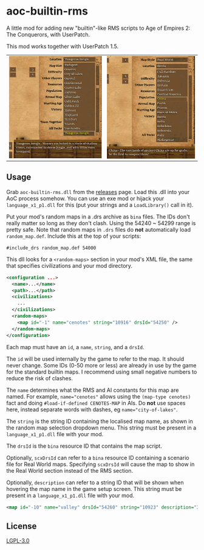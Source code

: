 # aoc-builtin-rms

A little mod for adding new "builtin"-like RMS scripts to Age of Empires 2: The Conquerors, with UserPatch.

This mod works together with UserPatch 1.5.

|||
|-|-|
| ![Custom Standard maps](./screenshot-standard.png) | ![Custom Real World maps](./screenshot-realworld.png) |

## Usage

Grab `aoc-builtin-rms.dll` from the [releases](https://github.com/SiegeEngineers/aoc-builtin-rms/releases) page. Load this .dll into your AoC process somehow. You can use an exe mod or hijack your `language_x1_p1.dll` for this (put your strings and a `LoadLibrary()` call in it).

Put your mod's random maps in a .drs archive as `bina` files. The IDs don't really matter so long as they don't clash. Using the 54240 ~ 54299 range is pretty safe. Note that random maps in `.drs` files do **not** automatically load `random_map.def`. Include this at the top of your scripts:

```
#include_drs random_map.def 54000
```

This dll looks for a `<random-maps>` section in your mod's XML file, the same that specifies civilizations and your mod directory.

```xml
<configuration ...>
  <name>...</name>
  <path>...</path>
  <civilizations>
    ...
  </civilizations>
  <random-maps>
    <map id="-1" name="cenotes" string="10916" drsId="54250" />
  </random-maps>
</configuration>
```

Each map must have an `id`, a `name`, `string`, and a `drsId`.

The `id` will be used internally by the game to refer to the map. It should never change. Some IDs (0-50 more or less) are already in use by the game for the standard builtin maps. I recommend using small negative numbers to reduce the risk of clashes.

The `name` determines what the RMS and AI constants for this map are named. For example, `name="cenotes"` allows using the `(map-type cenotes)` fact and doing `#load-if-defined CENOTES-MAP` in AIs. Do **not** use spaces here, instead separate words with dashes, eg `name="city-of-lakes"`.

The `string` is the string ID containing the localised map name, as shown in the random map selection dropdown menu. This string must be present in a `language_x1_p1.dll` file with your mod.

The `drsId` is the `bina` resource ID that contains the map script.

Optionally, `scxDrsId` can refer to a `bina` resource ID containing a scenario file for Real World maps. Specifying `scxDrsId` will cause the map to show in the Real World section instead of the RMS section.

Optionally, `description` can refer to a string ID that will be shown when hovering the map name in the game setup screen. This string must be present in a `language_x1_p1.dll` file with your mod.
```xml
<map id="-10" name="valley" drsId="54260" string="10923" description="30155" />
```

## License

[LGPL-3.0](./LICENSE.md)
